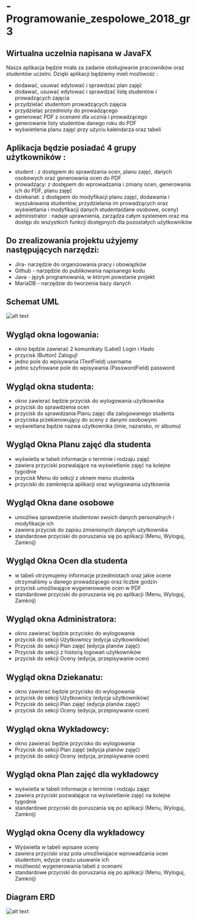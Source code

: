 # -Programowanie_zespolowe_2018_gr3

## Wirtualna uczelnia napisana w JavaFX
Nasza aplikacja będzie miała za zadanie obsługiwanie pracowników oraz studentów uczelni.
Dzięki aplikacji będziemy mieli możliwość :
- dodawać, usuwać edytować i sprawdzać plan zajęć
- dodawać, usuwać edytować i sprawdzać listę studentów i prowadzących zajęcia
- przydzielać studentom prowadzących zajęcia
- przydzielać przedmioty do prowadzącego
- generować PDF z ocenami dla ucznia i prowadzącego
- generowanie listy studentów danego roku do PDF
- wyświetlenia planu zajęć przy użyciu kalendarza oraz tabeli
## Aplikacja będzie posiadać 4 grupy użytkowników :
- student : z dostępem do sprawdzania ocen, planu zajęć, danych osobowych oraz
generowania ocen do PDF
- prowadzący: z dostępem do wprowadzania i zmiany ocen, generowania ich do PDF,
planu zajęć
- dziekanat: z dostępem do modyfikacji planu zajęć, dodawania i wyszukiwania
studentów, przydzielania im prowadzących oraz wyświetlania i modyfikacji danych
studenta(dane osobowe, oceny)
- administrator : nadaje uprawnienia, zarządza całym systemem oraz ma dostęp do
wszystkich funkcji dostępnych dla pozostałych użytkowników
## Do zrealizowania projektu użyjemy następujących narzędzi:
- Jira- narzędzie do organizowania pracy i obowiązków
- Github - narzędzie do publikowania napisanego kodu
- Java - język programowania, w którym powstanie projekt
- MariaDB - narzędzie do tworzenia bazy danych

## Schemat UML 

![alt text](https://github.com/mjochab/-Programowanie_zespolowe_2018_gr3/blob/master/UML.PNG)


## Wygląd okna logowania:
- okno będzie zawierać 2 komunikaty (Label) Login i Hasło
- przycisk (Button) Zaloguj!
- jedno pole do wpisywania (TextField) username
- jedno szyfrowane pole do wpisywania (PasswordField) password


## Wygląd okna studenta:
- okno zawierać będzie przycisk do wylogowania użytkownika
- przycisk do sprawdzenia ocen
- przycisk do sprawdzania Planu zajęc dla zalogowanego studenta
- przyciska przekierowujący do sceny z danymi osobowymi
- wyświetlana będzie nazwa użytkownika (imie, nazwisko, nr albumu)

## Wygląd Okna Planu zajęć dla studenta
- wyświetla w tabeli informacje o terminie i rodzaju zajęć
- zawiera przyciski pozwalające na wyświetlanie zajęć na kolejne tygodnie 
- przycisk Menu do sekcji z oknem menu studenta
- przyciski do zamknięcia aplikacji oraz wylogowania użytkownia

## Wygląd Okna dane osobowe
- umożliwa sprawdzenie studentowi swoich danych personalnych i modyfikacje ich
- zawiera przycisk do zapisu zmienionych danycyh użytkownika
- standardowe przyciski do poruszania się po aplikacji (Menu, Wyloguj, Zamknij)

## Wygląd Okna Ocen dla studenta
- w tabeli otrzymujemy informacje przedmiotach oraz jakie ocene otrzymaliśmy u danego prowadzącego oraz liczbie godzin
- przycisk umożliwające wygenerowanie ocen w PDF
- standardowe przyciski do poruszania się po aplikacji (Menu, Wyloguj, Zamknij)


## Wygląd okna Administratora:
- okno zawierać będzie przycisko do wylogowania
- przycisk do sekcji Użytkownicy (edycja użytkowników)
- Przycisk do sekcji Plan zajęć (edycja planów zajęć)
- Przycisk do sekcji z historią logowań użytkowników
- przycisk do sekcji Oceny (edycja, przepisywanie ocen)

## Wygląd okna Dziekanatu:
- okno zawierać będzie przycisko do wylogowania
- przycisk do sekcji Użytkownicy (edycja użytkowników)
- Przycisk do sekcji Plan zajęć (edycja planów zajęć)
- przycisk do sekcji Oceny (edycja, przepisywanie ocen)


## Wygląd okna Wykładowcy:
- okno zawierać będzie przycisko do wylogowania
- Przycisk do sekcji Plan zajęć (edycja planów zajęć)
- przycisk do sekcji Oceny (edycja, przepisywanie ocen)

## Wygląd okna Plan zajęć dla wykładowcy
- wyświetla w tabeli informacje o terminie i rodzaju zajęć
- zawiera przyciski pozwalające na wyświetlanie zajęć na kolejne tygodnie 
- standardowe przyciski do poruszania się po aplikacji (Menu, Wyloguj, Zamknij)

## Wygląd okna Oceny dla wykładowcy
- Wyświetla w tabeli wpisane oceny
- zawiera przyciski oraz pola umożliwiajace wprowadzania ocen studentom, edycje orazu usuwanie ich
- możliwość wygenerowania tabeli z ocenami
- standardowe przyciski do poruszania się po aplikacji (Menu, Wyloguj, Zamknij)



## Diagram ERD 
![alt text](https://github.com/mjochab/-Programowanie_zespolowe_2018_gr3/blob/master/30713038_1819959841376505_2636789429284372480_n.jpg)
